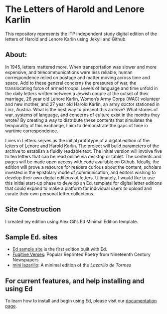 # The Letters of Harold and Lenore Karlin

This repository represents the ITP independent study digital edition of the letters of Harold and Lenore Karlin using Jekyll and Github. 

## About:

In 1945, letters mattered more. When transportation was slower and more expensive, and telecommunications were less reliable, human correspondence relied on postage and matter moving across time and space. Add to these general concerns the pressures of war, the translocating force of armed troops. Levels of language and time unfold in the daily letters written between a Jewish couple at the outset of their marriage, 26 year old Lenore Karlin, Women’s Army Corps (WAC) volunteer and new mother, and 27 year old Harold Karlin, an army doctor stationed in Linz, Austria. What is the best way to present this archive? What stories of war, systems of language, and concerns of culture exist in the months they wrote? By creating a way to distribute these contents that simulates the temporality of this exchange, I aim to demonstrate the gaps of time in wartime correspondence.

Lives in Letters serves as the initial prototype of a digital edition of the letters of Lenore and Harold Karlin. The project will build parameters of the archive to establish a fluidly readable text. The initial version will involve five to ten letters that can be read online via desktop or tablet. The contents and pages will be made open access with code available on Github. Ideally, the edition will prove a resource for readers curious about the content, scholars invested in the epistolary mode of communication, and editors wishing to develop their own digital editions of letters. Ultimately, I would like to use this initial start-up phase to develop an Ed. template for digital letter editions that could expand to make a platform for individual users to upload and curate their own personal letter collections. 

## Site Construction
I created my edition using Alex Gil's Ed Minimal Edition template. 

## Sample Ed. sites

- [Ed sample site](http://elotroalex.github.io/ed/) is the first edition built with Ed.
- [Fugitive Verses](http://fugitiverses.viraltexts.org/): Popular Reprinted Poetry from Nineteenth Century Newspapers
- [mini lazarillo](http://minilazarillo.github.io/): A minimal edition of the *Lazarillo de Tormes*

## For current features, and help installing and using Ed

To learn how to install and begin using Ed, please visit our [documentation page](http://elotroalex.github.io/ed/documentation).
